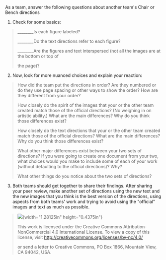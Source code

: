 As a team, answer the following questions about another team's Chair or Bench directions

1.  Check for some basics:

> \_\_\_\_\_\_\_\_Is each figure labeled?
>
> \_\_\_\_\_\_\_\_Do the text directions refer to each figure?
>
> \_\_\_\_\_\_\_\_Are the figures and text interspersed (not all the images are at the bottom or top of
>
> the page)?

2.  Now, look for more nuanced choices and explain your reaction:

> How did the team put the directions in order? Are they numbered or do they use page spacing or other ways to show the order? How are they different from your order?
>
> How closely do the spirit of the images that your or the other team created match those of the official directions? (No weighing in on artistic ability.) What are the main differences? Why do you think those differences exist?
>
> How closely do the text directions that your or the other team created match those of the official directions? What are the main differences? Why do you think those differences exist?
>
> What other major differences exist between your two sets of directions? If you were going to create one document from your two, what choices would you make to include some of each of your work (without defaulting to the official directions)? Why?
>
> What other things do you notice about the two sets of directions?

3.  Both teams should get together to share their findings. After sharing your peer review, make another set of directions using the new text and the new images that you think is the best version of the directions, using aspects from both teams' work and trying to avoid using the "official" images and text as much as possible.

> ![](media/image1.png){width="1.28125in" height="0.4375in"}
>
> This work is licensed under the Creative Commons Attribution-NonCommercial 4.0 International License. To view a copy of this license, visit <http://creativecommons.org/licenses/by-nc/4.0/>
>
> or send a letter to Creative Commons, PO Box 1866, Mountain View, CA 94042, USA.

